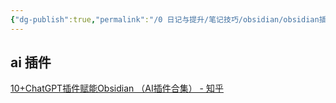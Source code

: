 ```yaml
---
{"dg-publish":true,"permalink":"/0 日记与提升/笔记技巧/obsidian/obsidian插件/第三方插件/AI插件/AI插件有哪些/","title":"AI插件有哪些","tags":["category/AI"]}
---
```



## ai 插件
[10+ChatGPT插件赋能Obsidian （AI插件合集） - 知乎](https://zhuanlan.zhihu.com/p/611976055?utm_id=0)